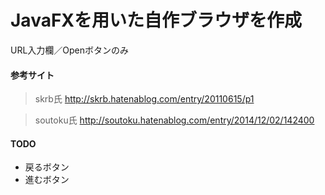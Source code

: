 # JavaFXを用いた自作ブラウザを作成

URL入力欄／Openボタンのみ

#### 参考サイト
> skrb氏
> http://skrb.hatenablog.com/entry/20110615/p1 

> soutoku氏
> http://soutoku.hatenablog.com/entry/2014/12/02/142400

#### TODO
- 戻るボタン
- 進むボタン